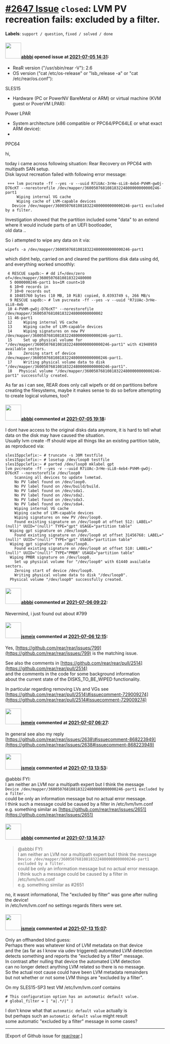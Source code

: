 [\#2647 Issue](https://github.com/rear/rear/issues/2647) `closed`: LVM PV recreation fails: excluded by a filter.
=================================================================================================================

**Labels**: `support / question`, `fixed / solved / done`

#### <img src="https://avatars.githubusercontent.com/u/3919561?u=473291dd3dbd58fd0af45714935992a3d416aa6e&v=4" width="50">[abbbi](https://github.com/abbbi) opened issue at [2021-07-05 14:31](https://github.com/rear/rear/issues/2647):

-   ReaR version ("/usr/sbin/rear -V"): 2.6
-   OS version ("cat /etc/os-release" or "lsb\_release -a" or "cat
    /etc/rear/os.conf"):

SLES15

-   Hardware (PC or PowerNV BareMetal or ARM) or virtual machine (KVM
    guest or PoverVM LPAR):

Power LPAR

-   System architecture (x86 compatible or PPC64/PPC64LE or what exact
    ARM device):
-   

PPC64

hi,

today i came across following situation: Rear Recovery on PPC64 with
multipath SAN setup.  
Disk layout recreation failed with following error message:

     +++ lvm pvcreate -ff --yes -v --uuid R7iUAc-3rHe-sLi8-4eb4-PVHM-gwOj-D76cKT --norestorefile /dev/mapper/360050768108183224800000000000246-part1
         Wiping internal VG cache
         Wiping cache of LVM-capable devices
       Device /dev/mapper/360050768108183224800000000000246-part1 excluded by a filter.   

Investigation showed that the partition included some "data" to an
extend where it would include parts of an UEFI bootloader,  
old data ..

So i attempted to wipe any data on it via:

    wipefs -a /dev/mapper/360050768108183224800000000000246-part1

which didnt help, carried on and cleared the partitions disk data using
dd, and everything worked smoothly:

     4 RESCUE sapdb:~ # dd if=/dev/zero of=/dev/mapper/36005076810818322480000
      5 0000000246-part1 bs=1M count=10
      6 10+0 records in
      7 10+0 records out
      8 10485760 bytes (10 MB, 10 MiB) copied, 0.0393749 s, 266 MB/s
      9 RESCUE sapdb:~ # lvm pvcreate -ff --yes -v --uuid "R7iUAc-3rHe-sLi8-4eb
     10 4-PVHM-gwOj-D76cKT" --norestorefile /dev/mapper/3600507681081832248000000000002
     11 46-part1
     12     Wiping internal VG cache
     13     Wiping cache of LVM-capable devices
     14     Wiping signatures on new PV /dev/mapper/360050768108183224800000000000246-part1.
     15     Set up physical volume for "/dev/mapper/360050768108183224800000000000246-part1" with 41940959 available sectors.
     16     Zeroing start of device /dev/mapper/360050768108183224800000000000246-part1.
     17     Writing physical volume data to disk "/dev/mapper/360050768108183224800000000000246-part1".
     18   Physical volume "/dev/mapper/360050768108183224800000000000246-part1" successfully created. 

As far as i can see, REAR does only call wipefs or dd on partitions
before creating the filesystems, maybe it makes sense to do so before
attempting to create logical volumes, too?

#### <img src="https://avatars.githubusercontent.com/u/3919561?u=473291dd3dbd58fd0af45714935992a3d416aa6e&v=4" width="50">[abbbi](https://github.com/abbbi) commented at [2021-07-05 19:18](https://github.com/rear/rear/issues/2647#issuecomment-874291818):

I dont have access to the original disks data anymore, it is hard to
tell what data on the disk may have caused the situation.  
Usually lvm create -ff should wipe all things like an existing partition
table, as reproduced via:

    sles15ppclefix:~ # truncate -s 30M testfile
    sles15ppclefix:~ # losetup /dev/loop0 testfile
    sles15ppclefix:~ # parted /dev/loop0 mklabel gpt
    lvm pvcreate -ff --yes -v --uuid R7iUAc-3rHe-sLi8-4eb4-PVHM-gwOj-D76cKT --norestorefile /dev/loop0 
        Scanning all devices to update lvmetad.
        No PV label found on /dev/loop0.
        No PV label found on /dev/build/build.
        No PV label found on /dev/sda1.
        No PV label found on /dev/sda2.
        No PV label found on /dev/sda3.
        No PV label found on /dev/sda4.
        Wiping internal VG cache
        Wiping cache of LVM-capable devices
        Wiping signatures on new PV /dev/loop0.
        Found existing signature on /dev/loop0 at offset 512: LABEL="(null)" UUID="(null)" TYPE="gpt" USAGE="partition table"
      Wiping gpt signature on /dev/loop0.
        Found existing signature on /dev/loop0 at offset 31456768: LABEL="(null)" UUID="(null)" TYPE="gpt" USAGE="partition table"
      Wiping gpt signature on /dev/loop0.
        Found existing signature on /dev/loop0 at offset 510: LABEL="(null)" UUID="(null)" TYPE="PMBR" USAGE="partition table"
      Wiping PMBR signature on /dev/loop0.
        Set up physical volume for "/dev/loop0" with 61440 available sectors.
        Zeroing start of device /dev/loop0.
        Writing physical volume data to disk "/dev/loop0".
      Physical volume "/dev/loop0" successfully created.

#### <img src="https://avatars.githubusercontent.com/u/3919561?u=473291dd3dbd58fd0af45714935992a3d416aa6e&v=4" width="50">[abbbi](https://github.com/abbbi) commented at [2021-07-06 09:22](https://github.com/rear/rear/issues/2647#issuecomment-874604425):

Nevermind, i just found out about \#799

#### <img src="https://avatars.githubusercontent.com/u/1788608?u=925fc54e2ce01551392622446ece427f51e2f0ce&v=4" width="50">[jsmeix](https://github.com/jsmeix) commented at [2021-07-06 12:15](https://github.com/rear/rear/issues/2647#issuecomment-874708649):

Yes,
[https://github.com/rear/rear/issues/799](https://github.com/rear/rear/issues/799)
is the matching issue.

See also the comments in
[https://github.com/rear/rear/pull/2514](https://github.com/rear/rear/pull/2514)  
and the comments in the code for some background information  
about the current state of the DISKS\_TO\_BE\_WIPED functionality.

In particular regarding removing LVs and VGs see  
[https://github.com/rear/rear/pull/2514\#issuecomment-729009274](https://github.com/rear/rear/pull/2514#issuecomment-729009274)

#### <img src="https://avatars.githubusercontent.com/u/1788608?u=925fc54e2ce01551392622446ece427f51e2f0ce&v=4" width="50">[jsmeix](https://github.com/jsmeix) commented at [2021-07-07 06:27](https://github.com/rear/rear/issues/2647#issuecomment-875323410):

In general see also my reply  
[https://github.com/rear/rear/issues/2638\#issuecomment-868223949](https://github.com/rear/rear/issues/2638#issuecomment-868223949)

#### <img src="https://avatars.githubusercontent.com/u/1788608?u=925fc54e2ce01551392622446ece427f51e2f0ce&v=4" width="50">[jsmeix](https://github.com/jsmeix) commented at [2021-07-13 13:53](https://github.com/rear/rear/issues/2647#issuecomment-879108310):

@abbbi FYI:  
I am neither an LVM nor a multipath expert but I think the message  
`Device /dev/mapper/360050768108183224800000000000246-part1 excluded by a filter.`  
could be only an information message but no actual error message.  
I think such a message could be caused by a filter in
/etc/lvm/lvm.conf  
e.g. something similar as
[https://github.com/rear/rear/issues/2651](https://github.com/rear/rear/issues/2651)

#### <img src="https://avatars.githubusercontent.com/u/3919561?u=473291dd3dbd58fd0af45714935992a3d416aa6e&v=4" width="50">[abbbi](https://github.com/abbbi) commented at [2021-07-13 14:37](https://github.com/rear/rear/issues/2647#issuecomment-879144993):

> @abbbi FYI:  
> I am neither an LVM nor a multipath expert but I think the message  
> `Device /dev/mapper/360050768108183224800000000000246-part1 excluded by a filter.`  
> could be only an information message but no actual error message.  
> I think such a message could be caused by a filter in
> /etc/lvm/lvm.conf  
> e.g. something similar as \#2651

no, it wasnt informational, The "excluded by filter" was gone after
nulling the device!  
in /etc/lvm/lvm.conf no settings regards filters were set.

#### <img src="https://avatars.githubusercontent.com/u/1788608?u=925fc54e2ce01551392622446ece427f51e2f0ce&v=4" width="50">[jsmeix](https://github.com/jsmeix) commented at [2021-07-13 15:07](https://github.com/rear/rear/issues/2647#issuecomment-879169677):

Only an offhanded blind guess:  
Perhaps there was whatever kind of LVM metadata on that device  
and the (as far as I know via udev triggered) automated LVM detection  
detects something and reports the "excluded by a filter" message.  
In contrast after nulling that device the automated LVM detection  
can no longer detect anything LVM related so there is no message.  
So the actual root cause could have been LVM metadata remainders  
but not whether or not some LVM things are "excluded by a filter".

On my SLES15-SP3 test VM /etc/lvm/lvm.conf contains

    # This configuration option has an automatic default value.
    # global_filter = [ "a|.*/|" ]

I don't know what that `automatic default value` actually is  
but perhaps such an `automatic default value` might result  
some automatic "excluded by a filter" message in some cases?

------------------------------------------------------------------------

\[Export of Github issue for
[rear/rear](https://github.com/rear/rear).\]
